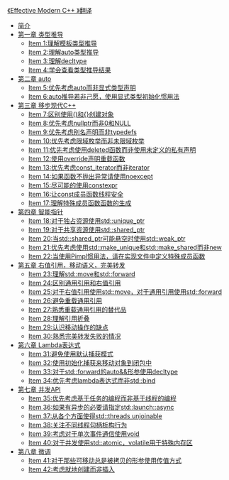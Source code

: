 [《Effective Modern C++ 》翻译](https://github.com/CnTransGroup/EffectiveModernCppChinese)

- [简介](./Introduction.md)
- [第一章 类型推导]()
  - [Item 1:理解模板类型推导](./1.DeducingTypes/item1.md)
  - [Item 2:理解auto类型推导](./1.DeducingTypes/item2.md)
  - [Item 3:理解decltype](./1.DeducingTypes/item3.md)
  - [Item 4:学会查看类型推导结果](./1.DeducingTypes/item4.md)
- [第二章 auto]()
  - [Item 5:优先考虑auto而非显式类型声明](./2.Auto/item5.md)
  - [Item 6:auto推导若非己愿，使用显式类型初始化惯用法](./2.Auto/item6.md)
- [第三章 移步现代C++]()
  - [Item 7:区别使用()和{}创建对象](./3.MovingToModernCpp/item7.md)
  - [Item 8:优先考虑nullptr而非0和NULL](./3.MovingToModernCpp/item8.md)
  - [Item 9:优先考虑别名声明而非typedefs](./3.MovingToModernCpp/item9.md)
  - [Item 10:优先考虑限域枚举而非未限域枚举](./3.MovingToModernCpp/item10.md)
  - [Item 11:优先考虑使用deleted函数而非使用未定义的私有声明](./3.MovingToModernCpp/item11.md)
  - [Item 12:使用override声明重载函数](./3.MovingToModernCpp/item12.md)
  - [Item 13:优先考虑const_iterator而非iterator](./3.MovingToModernCpp/item13.md)
  - [Item 14:如果函数不抛出异常请使用noexcept](./3.MovingToModernCpp/item14.md)
  - [Item 15:尽可能的使用constexpr](./3.MovingToModernCpp/item15.md)
  - [Item 16:让const成员函数线程安全](./3.MovingToModernCpp/item16.md)
  - [Item 17:理解特殊成员函数函数的生成](./3.MovingToModernCpp/item17.md) 
- [第四章 智能指针]()
  - [Item 18:对于独占资源使用std::unique_ptr](./4.SmartPointers/item18.md)
  - [Item 19:对于共享资源使用std::shared_ptr](./4.SmartPointers/item19.md)
  - [Item 20:当std::shared_ptr可能悬空时使用std::weak_ptr](./4.SmartPointers/item20.md)
  - [Item 21:优先考虑使用std::make_unique和std::make_shared而非new](./4.SmartPointers/item21.md)
  - [Item 22:当使用Pimpl惯用法，请在实现文件中定义特殊成员函数](./4.SmartPointers/item22.md)
- [第五章 右值引用，移动语义，完美转发]()
  - [Item 23:理解std::move和std::forward](./5.RRefMovSemPerfForw/item23.md)
  - [Item 24:区别通用引用和右值引用](./5.RRefMovSemPerfForw/item24.md)
  - [Item 25:对于右值引用使用std::move，对于通用引用使用std::forward](./5.RRefMovSemPerfForw/item25.md)
  - [Item 26:避免重载通用引用](./5.RRefMovSemPerfForw/item26.md)
  - [Item 27:熟悉重载通用引用的替代品](./5.RRefMovSemPerfForw/item27.md)
  - [Item 28:理解引用折叠](./5.RRefMovSemPerfForw/item28.md)
  - [Item 29:认识移动操作的缺点](./5.RRefMovSemPerfForw/item29.md)
  - [Item 30:熟悉完美转发失败的情况](./5.RRefMovSemPerfForw/item30.md)
- [第六章 Lambda表达式]()
  - [Item 31:避免使用默认捕获模式](./6.LambdaExpressions/item31.md)
  - [Item 32:使用初始化捕获来移动对象到闭包中](./6.LambdaExpressions/item32.md)
  - [Item 33:对于std::forward的auto&&形参使用decltype](./6.LambdaExpressions/item33.md)
  - [Item 34:优先考虑lambda表达式而非std::bind](./6.LambdaExpressions/item34.md)
- [第七章 并发API]()
  - [Item 35:优先考虑基于任务的编程而非基于线程的编程](./7.TheConcurrencyAPI/Item35.md)
  - [Item 36:如果有异步的必要请指定std::launch::async](./7.TheConcurrencyAPI/item36.md)
  - [Item 37:从各个方面使得std::threads unjoinable](./7.TheConcurrencyAPI/item37.md)
  - [Item 38:关注不同线程句柄析构行为](./7.TheConcurrencyAPI/item38.md)
  - [Item 39:考虑对于单次事件通信使用void](./7.TheConcurrencyAPI/item39.md)
  - [Item 40:对于并发使用std::atomic，volatile用于特殊内存区](./7.TheConcurrencyAPI/item40.md)
- [第八章 微调]()
  - [Item 41:对于那些可移动总是被拷贝的形参使用传值方式](./8.Tweaks/item41.md)
  - [Item 42:考虑就地创建而非插入](./8.Tweaks/item42.md)
